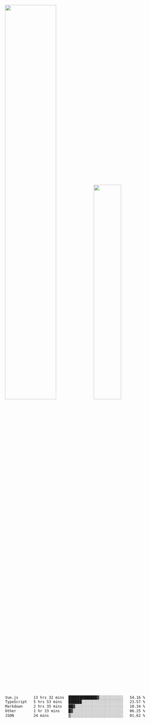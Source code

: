<img align="" width="57.5%" src="https://github-readme-stats.vercel.app/api?username=Dream4ever&hide_title=true&hide_border=true&count_private=true&show_icons=true&include_all_commits=true&line_height=21" /><img align="" width="42.4%" src="https://github-readme-stats.vercel.app/api/top-langs/?username=Dream4ever&hide_title=true&count_private=true&show_icons=true&langs_count=6&hide_border=true&layout=compact" />

<!--START_SECTION:waka-->

```txt
Vue.js       13 hrs 32 mins  █████████████▓░░░░░░░░░░░   54.16 %
TypeScript   5 hrs 53 mins   ██████░░░░░░░░░░░░░░░░░░░   23.57 %
Markdown     2 hrs 35 mins   ██▓░░░░░░░░░░░░░░░░░░░░░░   10.34 %
Other        1 hr 33 mins    █▓░░░░░░░░░░░░░░░░░░░░░░░   06.25 %
JSON         24 mins         ▒░░░░░░░░░░░░░░░░░░░░░░░░   01.62 %
```

<!--END_SECTION:waka-->
